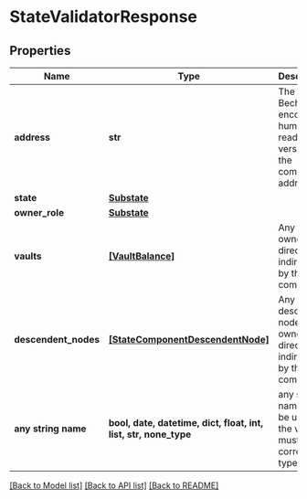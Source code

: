 # StateValidatorResponse


## Properties
Name | Type | Description | Notes
------------ | ------------- | ------------- | -------------
**address** | **str** | The Bech32m-encoded human readable version of the component address | 
**state** | [**Substate**](Substate.md) |  | 
**owner_role** | [**Substate**](Substate.md) |  | 
**vaults** | [**[VaultBalance]**](VaultBalance.md) | Any vaults owned directly or indirectly by the component | 
**descendent_nodes** | [**[StateComponentDescendentNode]**](StateComponentDescendentNode.md) | Any descendent nodes owned directly or indirectly by the component | 
**any string name** | **bool, date, datetime, dict, float, int, list, str, none_type** | any string name can be used but the value must be the correct type | [optional]

[[Back to Model list]](../README.md#documentation-for-models) [[Back to API list]](../README.md#documentation-for-api-endpoints) [[Back to README]](../README.md)


